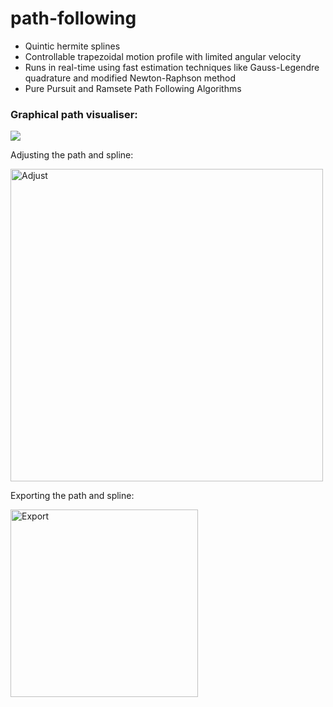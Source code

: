 # path-following

* Quintic hermite splines
* Controllable trapezoidal motion profile with limited angular velocity
* Runs in real-time using fast estimation techniques like Gauss-Legendre quadrature and modified Newton-Raphson method
* Pure Pursuit and Ramsete Path Following Algorithms

### Graphical path visualiser:

![](https://raw.githubusercontent.com/MittyRobotics/path-following/main/img/sim.png)

Adjusting the path and spline:

<img src="https://raw.githubusercontent.com/MittyRobotics/path-following/main/img/adjust.png" alt="Adjust" height="500px">

Exporting the path and spline:

<img src="https://raw.githubusercontent.com/MittyRobotics/path-following/main/img/export.png" alt="Export" height="300px">

